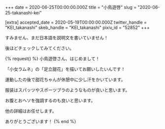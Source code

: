 +++
date = 2020-06-25T00:00:00.000Z
title = "小鳥遊啓"
slug = "2020-06-25-takanashi-kei"

[extra]
accepted_date = 2020-05-19T00:00:00.000Z
twitter_handle = "KEI_takanashi"
skeb_handle = "KEI_takanashi"
pixiv_id = "52852"
+++


すみません、まだ日本語を説明文を書いていません！

後ほどチェックしてみてください。

{% request() %}
小鳥遊啓さん、はじめまして！

「小女ラムネ」の「足立甜花」を描いてお願いしたいんです！

運動したの後で甜花ちゃんが休憩中に少し汗をかいています。

服装はスパッツやスポーツブラのようなものが良いと思います。

お腹とおヘソを強調するのも良いと思います。

他の詳細はお任せします。

ありがとうございます！
{% end %}
